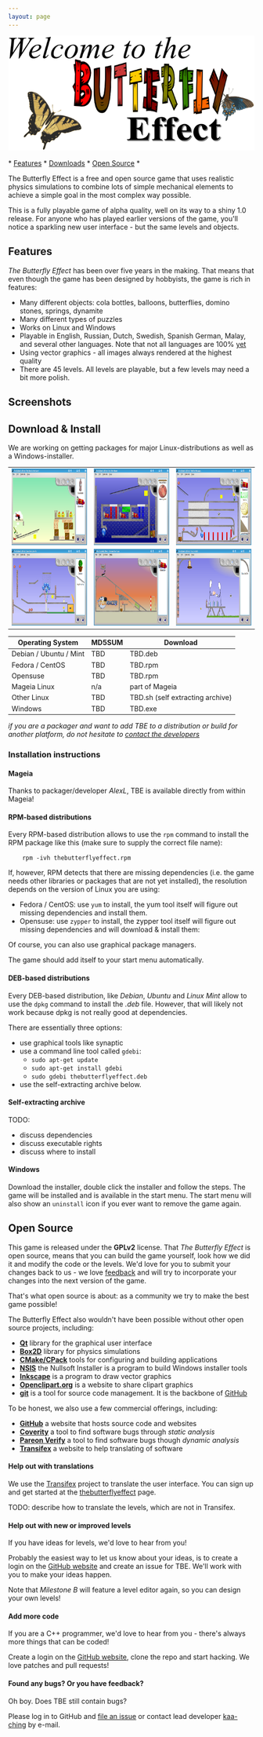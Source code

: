 ```yaml
---
layout: page
---
```


![Welcome to The Butterfly Effect](images/web-title_page.png)

 \* [Features](#Features) \* [Downloads](#Downloads) \* [Open Source](#OpenSource) \*


The Butterfly Effect is a free and open source game that uses realistic physics
simulations to combine lots of simple mechanical elements to achieve a simple
goal in the most complex way possible.

This is a fully playable game of alpha quality, well on its way to a shiny 1.0
release. For anyone who has played earlier versions of the game, you'll notice
a sparkling new user interface - but the same levels and objects.

## Features <a id="Features"></a>

_The Butterfly Effect_ has been over five years in the making. 
That means that even though the game has been designed by hobbyists, the game
is rich in features:
 * Many different objects: cola bottles, balloons, butterflies, domino stones,
   springs, dynamite
 * Many different types of puzzles
 * Works on Linux and Windows
 * Playable in English, Russian, Dutch, Swedish, Spanish German, Malay, and
   several other languages.
   Note that not all languages are 100% [yet](#HelpTranslating)
 * Using vector graphics - all images always rendered at the highest quality
 * There are 45 levels. All levels are playable, but a few levels may need a 
   bit more polish.

## Screenshots

<table border=0 cellspacing=5>
<tr><td>
<img src="images/lvl-angry-birds2.png" width="240" height="156"></td><td>
<img src="images/lvl-draft-dialbforboom.png" width="240" height="156"></td><td>
<img src="images/lvl-draft-find-the-message.png" width="240" height="156">
</td></tr>
<tr><td>
<img src="images/lvl-draft-save-the-butterfly.png" width="240" height="156"></td><td>
<img src="images/lvl-games-extreme-tux-racer.png" width="240" height="156"></td><td>
<img src="images/lvl-picnic-picnic-1.png" width="240" height="156">
</td></tr>

## Download & Install <a id="Downloads"></a>

We are working on getting packages for major Linux-distributions as well as
a Windows-installer.

Operating System       | MD5SUM | Download
---------------------- | ------ | --------
Debian / Ubuntu / Mint |  TBD   |  TBD.deb
Fedora / CentOS        |  TBD   |  TBD.rpm
Opensuse               |  TBD   |  TBD.rpm
Mageia Linux           |  n/a   |  part of Mageia
Other Linux            |  TBD   |  TBD.sh (self extracting archive)
Windows                |  TBD   |  TBD.exe

_if you are a packager and want to add TBE to a distribution or build for_
_another platform, do not hesitate to [contact the developers](#BugsFeedback)_

### Installation instructions

#### Mageia

Thanks to packager/developer _AlexL_, TBE is available directly from
within Mageia!

#### RPM-based distributions

Every RPM-based distribution allows to use the `rpm` command to install the RPM
package like this (make sure to supply the correct file name):
```
    rpm -ivh thebutterflyeffect.rpm
```

If, however, RPM detects that there are missing dependencies (i.e. the game
needs other libraries or packages that are not yet installed), the resolution
depends on the version of Linux you are using:
 * Fedora / CentOS: use `yum` to install, the yum tool itself will figure out
   missing dependencies and install them.
 * Opensuse: use `zypper` to install, the zypper tool itself will figure out
   missing dependencies and will download & install them:

Of course, you can also use graphical package managers.

The game should add itself to your start menu automatically.

#### DEB-based distributions

Every DEB-based distribution, like _Debian_, _Ubuntu_ and _Linux Mint_ allow
to use the `dpkg` command to install the _.deb_ file. However, that will likely
not work because dpkg is not really good at dependencies.

There are essentially three options:
 * use graphical tools like synaptic
 * use a command line tool called `gdebi`:
   * `sudo apt-get update`
   * `sudo apt-get install gdebi`
   * `sudo gdebi thebutterflyeffect.deb`
 * use the self-extracting archive below.

#### Self-extracting archive

TODO:
 * discuss dependencies
 * discuss executable rights
 * discuss where to install

#### Windows

Download the installer, double click the installer and follow the steps.
The game will be installed and is available in the start menu. The start menu
will also show an `uninstall` icon if you ever want to remove the game again.



## Open Source <a id="OpenSource"></a>

This game is released under the **GPLv2** license.
That _The Butterfly Effect_ is open source, means that you can build the game
yourself, look how we did it and modify the code or the levels.
We'd love for you to submit your changes back to us - we love
[feedback](#BugsFeedback) and will try to incorporate your changes into the
next version of the game.

That's what open source is about: as a community we try to make the best game
possible!

The Butterfly Effect also wouldn't have been possible without other open source
projects, including:
 * [**Qt**](http://www.qt.io/) library for the graphical user interface
 * [**Box2D**](http://box2d.org/) library for physics simulations
 * [**CMake/CPack**](https://cmake.org) tools for configuring and building
   applications
 * [**NSIS**](nsis.sf.net) the Nullsoft Installer is a program to build
   Windows installer tools
 * [**Inkscape**](https://inkscape.org/en/) is a program to draw vector graphics
 * [**Openclipart.org**](Openclipart.org) is a website to share clipart graphics
 * [**git**](https://git-scm.com/) is a tool for source code management.
   It is the backbone of [GitHub](github.com)
 
To be honest, we also use a few commercial offerings, including:
 * [**GitHub**](github.com) a website that hosts source code and websites
 * [**Coverity**](https://scan.coverity.com/) a tool to find software bugs
   through _static analysis_
 * [**Pareon Verify**](https://pareonverify.com) a tool to find software bugs
   though _dynamic analysis_
 * [**Transifex**](https://www.transifex.com/) a website to help translating of
   software

#### Help out with translations <a id="HelpTranslating"></a>

We use the [Transifex](https://www.transifex.com/) project to translate the
user interface. You can sign up and get started at the
[thebutterflyeffect](https://www.transifex.com/Magic/thebutterflyeffect/) page.

TODO: describe how to translate the levels, which are not in Transifex.

#### Help out with new or improved levels

If you have ideas for levels, we'd love to hear from you!

Probably the easiest way to let us know about your ideas, is to create a login
on the [GitHub website](https://github.com/kaa-ching/tbe) and create an issue
for TBE. We'll work with you to make your ideas happen.

Note that _Milestone B_ will feature a level editor again, so you can design
your own levels!

#### Add more code

If you are a C++ programmer, we'd love to hear from you - there's always more
things that can be coded!

Create a login on the [GitHub website](https://github.com/kaa-ching/tbe), clone
the repo and start hacking. We love patches and pull requests!

#### Found any bugs? Or you have feedback? <a id="BugsFeedback"></a>

Oh boy. Does TBE still contain bugs?

Please log in to GitHub 
and [file an issue](https://github.com/kaa-ching/tbe/issues)
or contact lead developer [kaa-ching](https://github.com/kaa-ching) by e-mail.
